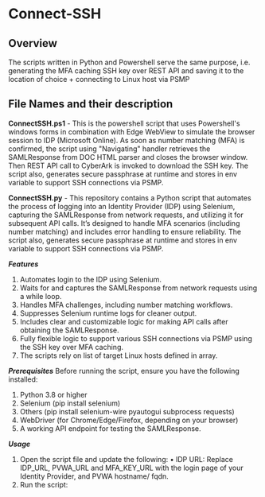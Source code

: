 
#    Connect-SSH

##    Overview
The scripts written in Python and Powershell serve the same purpose, i.e. generating the MFA caching SSH key over REST API and saving it to the location of choice + connecting to Linux host via PSMP

##    File Names and their description

**ConnectSSH.ps1** - This is the powershell script that uses Powershell's windows forms in combination with Edge WebView to simulate the browser session to IDP (Microsoft Online). 
As soon as number matching (MFA) is confirmed, the script using "Navigating" handler retrieves the SAMLResponse from DOC HTML parser and closes the browser window. Then REST API call to CyberArk is invoked to download the SSH key. The script also, generates secure passphrase at runtime and stores in env variable to support SSH connections via PSMP.

**ConnectSSH.py** - This repository contains a Python script that automates the process of logging into an Identity Provider (IDP) using Selenium, capturing the SAMLResponse from network requests, and utilizing it for subsequent API calls. It’s designed to handle MFA scenarios (including number matching) and includes error handling to ensure reliability. The script also, generates secure passphrase at runtime and stores in env variable to support SSH connections via PSMP.

***Features***
1. Automates login to the IDP using Selenium.
2. Waits for and captures the SAMLResponse from network requests using a while loop.
3. Handles MFA challenges, including number matching workflows.
4. Suppresses Selenium runtime logs for cleaner output.
5. Includes clear and customizable logic for making API calls after obtaining the SAMLResponse.
6. Fully flexible logic to support various SSH connections via PSMP using the SSH key over MFA caching.
7. The scripts rely on list of target Linux hosts defined in array.

***Prerequisites***
Before running the script, ensure you have the following installed:
1. Python 3.8 or higher
2. Selenium (pip install selenium)
3. Others (pip install selenium-wire pyautogui subprocess requests)
4. WebDriver (for Chrome/Edge/Firefox, depending on your browser)
5. A working API endpoint for testing the SAMLResponse.

***Usage***
1. Open the script file and update the following:
• IDP URL: Replace IDP_URL, PVWA_URL and MFA_KEY_URL with the login page of your Identity Provider, and PVWA hostname/ fqdn.
2. Run the script:
